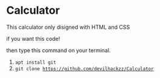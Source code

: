 # Calculator
This calculator only disigned with HTML and CSS

if you want this code!

then type this command on your terminal.

1. <code>apt install git </code>
2. <code>git clone https://github.com/devilhackzz/Calculator  </code>

